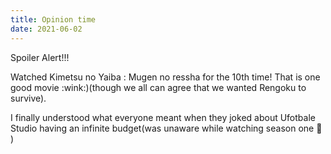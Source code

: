 ```yaml
---
title: Opinion time
date: 2021-06-02
---
```

<p> Spoiler Alert!!!</p>
Watched Kimetsu no Yaiba : Mugen no ressha for the 10th time! That is one good movie :wink:)(though we all can agree that we wanted Rengoku to survive).

I finally understood what everyone meant when they joked about Ufotbale Studio having an infinite budget(was unaware while watching season one :grimacing: )
